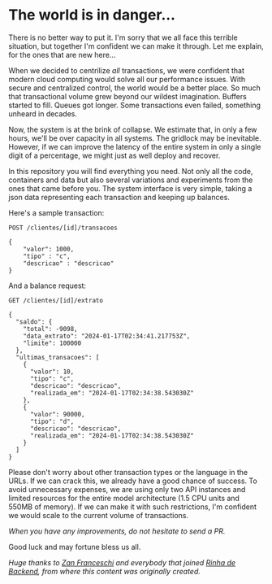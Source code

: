 # The world is in danger...

There is no better way to put it. I'm sorry that we all face this terrible situation, but together I'm confident we can make it through. Let me explain, for the ones that are new here...

When we decided to centrilize *all* transactions, we were confident that modern cloud computing would solve all our performance issues. With secure and centralized control, the world would be a better place. So much that transactional volume grew beyond our wildest imagination. Buffers started to fill. Queues got longer. Some transactions even failed, something unheard in decades.

Now, the system is at the brink of collapse. We estimate that, in only a few hours, we'll be over capacity in all systems. The gridlock may be inevitable. However, if we can improve the latency of the entire system in only a single digit of a percentage, we might just as well deploy and recover. 

In this repository you will find everything you need. Not only all the code, containers and data but also several variations and experiments from the ones that came before you. The system interface is very simple, taking a json data representing each transaction and keeping up balances. 

Here's a sample transaction:
```
POST /clientes/[id]/transacoes

{
    "valor": 1000,
    "tipo" : "c",
    "descricao" : "descricao"
}

```

And a balance request:
```
GET /clientes/[id]/extrato

{
  "saldo": {
    "total": -9098,
    "data_extrato": "2024-01-17T02:34:41.217753Z",
    "limite": 100000
  },
  "ultimas_transacoes": [
    {
      "valor": 10,
      "tipo": "c",
      "descricao": "descricao",
      "realizada_em": "2024-01-17T02:34:38.543030Z"
    },
    {
      "valor": 90000,
      "tipo": "d",
      "descricao": "descricao",
      "realizada_em": "2024-01-17T02:34:38.543030Z"
    }
  ]
}
```

Please don't worry about other transaction types or the language in the URLs. If we can crack this, we already have a good chance of success.
To avoid unnecessary expenses, we are using only two API instances and limited resources for the entire model architecture (1.5 CPU units and 550MB of memory). If we can make it with such restrictions, I'm confident we would scale to the current volume of transactions.

*When you have any improvements, do not hesitate to send a PR.*

Good luck and may fortune bless us all.

*Huge thanks to [Zan Franceschi](https://github.com/zanfranceschi) and everybody that joined [Rinha de Backend](https://github.com/zanfranceschi/rinha-de-backend-2024-q1), from where this content was originally created.*
